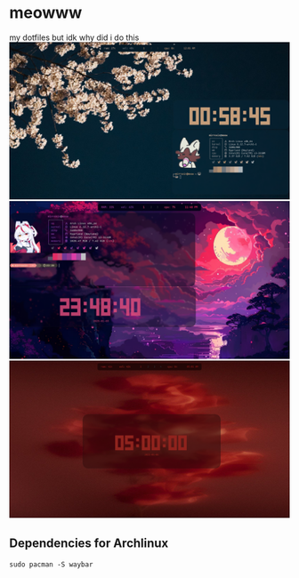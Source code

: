 # meowww
my dotfiles but idk why did i do this
![ffff](examples/mywork.png)
![ffff](examples/mywork2.png)
![ffff](examples/mywork3.png)
## Dependencies for Archlinux
```
sudo pacman -S waybar
```
